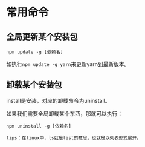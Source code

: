 # 常用命令

## 全局更新某个安装包

```shell
npm update -g [依赖名]
```

如执行`npm update -g yarn`来更新yarn到最新版本。

## 卸载某个安装包

install是安装，对应的卸载命令为uninstall。

如果我们需要全局卸载某个东西，那就可以执行：

```shell
npm uninstall -g [依赖名]
```

```!
tips：在linux中，ls就是list的意思，也就是以列表形式展开。
```